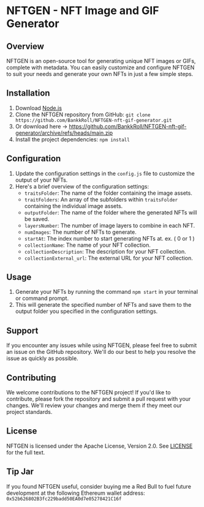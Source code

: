 # NFTGEN - NFT Image and GIF Generator

## Overview
NFTGEN is an open-source tool for generating unique NFT images or GIFs, complete with metadata. You can easily customize and configure NFTGEN to suit your needs and generate your own NFTs in just a few simple steps.

## Installation
1. Download [Node.js](https://nodejs.org)
2. Clone the NFTGEN repository from GitHub: `git clone https://github.com/BankkRoll/NFTGEN-nft-gif-generator.git`
3. Or download here -> https://github.com/BankkRoll/NFTGEN-nft-gif-generator/archive/refs/heads/main.zip
4. Install the project dependencies: `npm install`

## Configuration
1. Update the configuration settings in the `config.js` file to customize the output of your NFTs.
2. Here's a brief overview of the configuration settings:
   * `traitsFolder`: The name of the folder containing the image assets.
   * `traitFolders`: An array of the subfolders within `traitsFolder` containing the individual image assets.
   * `outputFolder`: The name of the folder where the generated NFTs will be saved.
   * `layersNumber`: The number of image layers to combine in each NFT.
   * `numImages`: The number of NFTs to generate.
   * `startAt`: The index number to start generating NFTs at. ex. ( 0 or 1 )
   * `collectionName`: The name of your NFT collection.
   * `collectionDescription`: The description for your NFT collection.
   * `collectionExternal_url`: The external URL for your NFT collection.

## Usage
1. Generate your NFTs by running the command `npm start` in your terminal or command prompt.
2. This will generate the specified number of NFTs and save them to the output folder you specified in the configuration settings.

## Support
If you encounter any issues while using NFTGEN, please feel free to submit an issue on the GitHub repository. We'll do our best to help you resolve the issue as quickly as possible.

## Contributing
We welcome contributions to the NFTGEN project! If you'd like to contribute, please fork the repository and submit a pull request with your changes. We'll review your changes and merge them if they meet our project standards.

## License
NFTGEN is licensed under the Apache License, Version 2.0. See [LICENSE](https://github.com/apache/.github/blob/main/LICENSE) for the full text.

## Tip Jar
If you found NFTGEN useful, consider buying me a Red Bull to fuel future development at the following Ethereum wallet address: `0x52b626802B3fc229badd50EA0d7e05278421C16f`